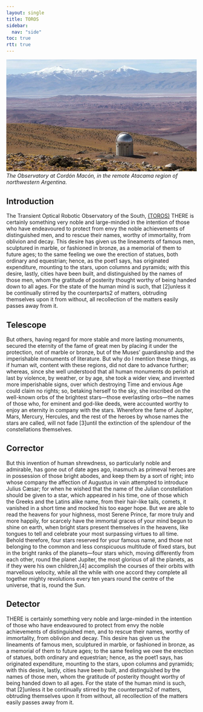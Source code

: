 ```yaml
---
layout: single
title: TOROS
sidebar:
  nav: "side"
toc: true
rtt: true
---
```

![alt text](/instruments/assets/toros/Observatory_at_the_Cordon_Macon.jpg "Observatory at the Cordon Macon")
*The Observatory at Cordón Macón, in the remote Atacama region of northwestern Argentina.*

## Introduction
The Transient Optical Robotic Observatory of the South, [(TOROS)](https://toros.utrgv.edu/)
THERE is certainly something very noble and large-minded in the intention of those who have endeavoured to protect from envy the noble achievements of distinguished men, and to rescue their names, worthy of immortality, from oblivion and decay. This desire has given us the lineaments of famous men, sculptured in marble, or fashioned in bronze, as a memorial of them to future ages; to the same feeling we owe the erection of statues, both ordinary and equestrian; hence, as the poet1 says, has originated expenditure, mounting to the stars, upon columns and pyramids; with this desire, lastly, cities have been built, and distinguished by the names of those men, whom the gratitude of posterity thought worthy of being handed down to all ages. For the state of the human mind is such, that [2]unless it be continually stirred by the counterparts2 of matters, obtruding themselves upon it from without, all recollection of the matters easily passes away from it.

## Telescope
But others, having regard for more stable and more lasting monuments, secured the eternity of the fame of great men by placing it under the protection, not of marble or bronze, but of the Muses’ guardianship and the imperishable monuments of literature. But why do I mention these things, as if human wit, content with these regions, did not dare to advance further; whereas, since she well understood that all human monuments do perish at last by violence, by weather, or by age, she took a wider view, and invented more imperishable signs, over which destroying Time and envious Age could claim no rights; so, betaking herself to the sky, she inscribed on the well-known orbs of the brightest stars—those everlasting orbs—the names of those who, for eminent and god-like deeds, were accounted worthy to enjoy an eternity in company with the stars. Wherefore the fame of Jupiter, Mars, Mercury, Hercules, and the rest of the heroes by whose names the stars are called, will not fade [3]until the extinction of the splendour of the constellations themselves.

## Corrector
But this invention of human shrewdness, so particularly noble and admirable, has gone out of date ages ago, inasmuch as primeval heroes are in possession of those bright abodes, and keep them by a sort of right; into whose company the affection of Augustus in vain attempted to introduce Julius Cæsar; for when he wished that the name of the Julian constellation should be given to a star, which appeared in his time, one of those which the Greeks and the Latins alike name, from their hair-like tails, comets, it vanished in a short time and mocked his too eager hope. But we are able to read the heavens for your highness, most Serene Prince, far more truly and more happily, for scarcely have the immortal graces of your mind begun to shine on earth, when bright stars present themselves in the heavens, like tongues to tell and celebrate your most surpassing virtues to all time. Behold therefore, four stars reserved for your famous name, and those not belonging to the common and less conspicuous multitude of fixed stars, but in the bright ranks of the planets—four stars which, moving differently from each other, round the planet Jupiter, the most glorious of all the planets, as if they were his own children,[4] accomplish the courses of their orbits with marvellous velocity, while all the while with one accord they complete all together mighty revolutions every ten years round the centre of the universe, that is, round the Sun.

## Detector
THERE is certainly something very noble and large-minded in the intention of those who have endeavoured to protect from envy the noble achievements of distinguished men, and to rescue their names, worthy of immortality, from oblivion and decay. This desire has given us the lineaments of famous men, sculptured in marble, or fashioned in bronze, as a memorial of them to future ages; to the same feeling we owe the erection of statues, both ordinary and equestrian; hence, as the poet1 says, has originated expenditure, mounting to the stars, upon columns and pyramids; with this desire, lastly, cities have been built, and distinguished by the names of those men, whom the gratitude of posterity thought worthy of being handed down to all ages. For the state of the human mind is such, that [2]unless it be continually stirred by the counterparts2 of matters, obtruding themselves upon it from without, all recollection of the matters easily passes away from it.

